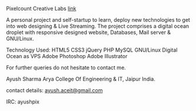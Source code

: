 Pixelcount Creative Labs
[link](https://ayusharma.github.io/pixelcount/)

A personal project and self-startup to learn, deploy new technologies to get into web designing & Live Streaming. The
project comprises a digital ocean droplet with responsive designed website, Databases, Mail server & GNU/Linux.

Technology Used:
HTML5
CSS3
jQuery
PHP
MySQL
GNU/Linux
Digital Ocean as VPS
Adobe Photoshop
Adobe Illustrator


For further queries do not hesitate to contact me.

Ayush Sharma
Arya College Of Engineering & IT, Jaipur  India.

contact details:
ayush.aceit@gmail.com

IRC:
ayushpix
